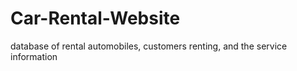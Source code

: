 # Car-Rental-Website
database of rental automobiles, customers renting, and the service information
